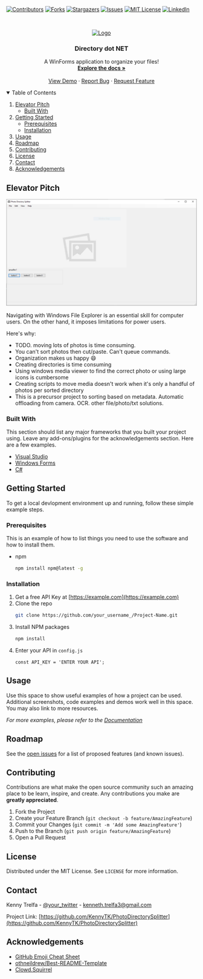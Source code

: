 <!-- PROJECT SHIELDS -->
<!--
*** I'm using markdown "reference style" links for readability.
*** Reference links are enclosed in brackets [ ] instead of parentheses ( ).
*** See the bottom of this document for the declaration of the reference variables
*** for contributors-url, forks-url, etc. This is an optional, concise syntax you may use.
*** https://www.markdownguide.org/basic-syntax/#reference-style-links
-->
[![Contributors][contributors-shield]][contributors-url]
[![Forks][forks-shield]][forks-url]
[![Stargazers][stars-shield]][stars-url]
[![Issues][issues-shield]][issues-url]
[![MIT License][license-shield]][license-url]
[![LinkedIn][linkedin-shield]][linkedin-url]

<!-- PROJECT LOGO -->
<br />
<p align="center">
  <a href="https://github.com/KennyTK/DirectoryDotNet/DirectoryDotNet">
    <img src="img/logo.png" alt="Logo" width="80" height="80">
  </a>

  <h3 align="center">Directory dot NET</h3>

  <p align="center">
    A WinForms application to organize your files!
    <br />
    <a href="https://github.com/othneildrew/Best-README-Template"><strong>Explore the docs »</strong></a>
    <br />
    <br />
    <a href="https://github.com/othneildrew/Best-README-Template">View Demo</a>
    ·
    <a href="https://github.com/othneildrew/Best-README-Template/issues">Report Bug</a>
    ·
    <a href="https://github.com/othneildrew/Best-README-Template/issues">Request Feature</a>
  </p>
</p>



<!-- TABLE OF CONTENTS -->
<details open="open">
  <summary>Table of Contents</summary>
  <ol>
    <li>
      <a href="#elevator-pitch">Elevator Pitch</a>
      <ul>
        <li><a href="#built-with">Built With</a></li>
      </ul>
    </li>
    <li>
      <a href="#getting-started">Getting Started</a>
      <ul>
        <li><a href="#prerequisites">Prerequisites</a></li>
        <li><a href="#installation">Installation</a></li>
      </ul>
    </li>
    <li><a href="#usage">Usage</a></li>
    <li><a href="#roadmap">Roadmap</a></li>
    <li><a href="#contributing">Contributing</a></li>
    <li><a href="#license">License</a></li>
    <li><a href="#contact">Contact</a></li>
    <li><a href="#acknowledgements">Acknowledgements</a></li>
  </ol>
</details>



<!-- ELEVATOR PITCH -->
## Elevator Pitch

[![Window Snip of Program][product-screenshot]](https://github.com/KennyTK/DirectoryDotNet/DirectoryDotNet)

Navigating with Windows File Explorer is an essential skill for computer users. On the other hand, it imposes limitations for power users.

Here's why:
* TODO. moving lots of photos is time consuming. 
* You can't sort photos then cut/paste. Can't queue commands. 
* Organization makes us happy :smile:
* Creating directories is time consuming
* Using windows media viewer to find the correct photo or using large icons is cumbersome
* Creating scripts to move media doesn't work when it's only a handful of photos per sorted directory
* This is a precursor project to sorting based on metadata. Automatic offloading from camera. OCR. other file/photo/txt solutions.

### Built With

This section should list any major frameworks that you built your project using. Leave any add-ons/plugins for the acknowledgements section. Here are a few examples.
* [Visual Studio](https://visualstudio.microsoft.com/)
* [Windows Forms](https://docs.microsoft.com/en-us/dotnet/desktop/winforms/windows-forms-overview?view=netframeworkdesktop-4.8)
* [C#](https://docs.microsoft.com/en-us/dotnet/csharp/)

<!-- GETTING STARTED -->
## Getting Started

To get a local devlopment environment up and running, follow these simple example steps.

### Prerequisites

This is an example of how to list things you need to use the software and how to install them.
* npm
  ```sh
  npm install npm@latest -g
  ```

### Installation

1. Get a free API Key at [https://example.com](https://example.com)
2. Clone the repo
   ```sh
   git clone https://github.com/your_username_/Project-Name.git
   ```
3. Install NPM packages
   ```sh
   npm install
   ```
4. Enter your API in `config.js`
   ```JS
   const API_KEY = 'ENTER YOUR API';
   ```



<!-- USAGE EXAMPLES -->
## Usage

Use this space to show useful examples of how a project can be used. Additional screenshots, code examples and demos work well in this space. You may also link to more resources.

_For more examples, please refer to the [Documentation](https://example.com)_



<!-- ROADMAP -->
## Roadmap

See the [open issues](https://github.com/KennyTK/PhotoDirectorySplitter/issues) for a list of proposed features (and known issues).



<!-- CONTRIBUTING -->
## Contributing

Contributions are what make the open source community such an amazing place to be learn, inspire, and create. Any contributions you make are **greatly appreciated**.

1. Fork the Project
2. Create your Feature Branch (`git checkout -b feature/AmazingFeature`)
3. Commit your Changes (`git commit -m 'Add some AmazingFeature'`)
4. Push to the Branch (`git push origin feature/AmazingFeature`)
5. Open a Pull Request



<!-- LICENSE -->
## License

Distributed under the MIT License. See `LICENSE` for more information.



<!-- CONTACT -->
## Contact

Kenny Trelfa - [@your_twitter](https://twitter.com/your_username) - kenneth.trelfa3@gmail.com

Project Link: [https://github.com/KennyTK/PhotoDirectorySplitter](https://github.com/KennyTK/PhotoDirectorySplitter)



<!-- ACKNOWLEDGEMENTS -->
## Acknowledgements
* [GitHub Emoji Cheat Sheet](https://www.webpagefx.com/tools/emoji-cheat-sheet)
* [othneildrew/Best-README-Template](https://github.com/othneildrew/Best-README-Template)
* [Clowd.Squirrel](https://github.com/clowd/Clowd.Squirrel)


<!-- MARKDOWN LINKS & IMAGES -->
<!-- https://www.markdownguide.org/basic-syntax/#reference-style-links -->
[contributors-shield]: https://img.shields.io/github/contributors/othneildrew/Best-README-Template.svg?style=for-the-badge
[contributors-url]: https://github.com/othneildrew/Best-README-Template/graphs/contributors
[forks-shield]: https://img.shields.io/github/forks/othneildrew/Best-README-Template.svg?style=for-the-badge
[forks-url]: https://github.com/othneildrew/Best-README-Template/network/members
[stars-shield]: https://img.shields.io/github/stars/othneildrew/Best-README-Template.svg?style=for-the-badge
[stars-url]: https://github.com/othneildrew/Best-README-Template/stargazers
[issues-shield]: https://img.shields.io/github/issues/othneildrew/Best-README-Template.svg?style=for-the-badge
[issues-url]: https://github.com/othneildrew/Best-README-Template/issues
[license-shield]: https://img.shields.io/github/license/othneildrew/Best-README-Template.svg?style=for-the-badge
[license-url]: https://github.com/othneildrew/Best-README-Template/blob/master/LICENSE.txt
[linkedin-shield]: https://img.shields.io/badge/-LinkedIn-black.svg?style=for-the-badge&logo=linkedin&colorB=555
[linkedin-url]: https://linkedin.com/in/othneildrew
[product-screenshot]: img/WindowSnip.png

